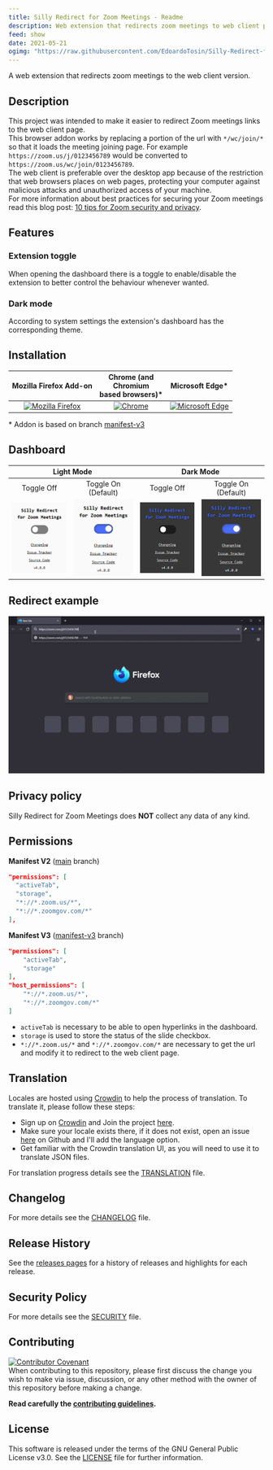 ```yaml
---
title: Silly Redirect for Zoom Meetings - Readme
description: Web extension that redirects zoom meetings to web client page
feed: show
date: 2021-05-21
ogimg: "https://raw.githubusercontent.com/EdoardoTosin/Silly-Redirect-for-Zoom-Meetings/main/assets/dashboard/on-dark.png"
---
```


A web extension that redirects zoom meetings to the web client version.

## Description

This project was intended to make it easier to redirect Zoom meetings links to the web client page.  
This browser addon works by replacing a portion of the url with `*/wc/join/*` so that it loads the meeting joining page. For example `https://zoom.us/j/0123456789` would be converted to `https://zoom.us/wc/join/0123456789`.  
The web client is preferable over the desktop app because of the restriction that web browsers places on web pages, protecting your computer against malicious attacks and unauthorized access of your machine.  
For more information about best practices for securing your Zoom meetings read this blog post: [10 tips for Zoom security and privacy](https://www.kaspersky.com/blog/zoom-security-ten-tips/34729).

## Features

### Extension toggle

When opening the dashboard there is a toggle to enable/disable the extension to better control the behaviour whenever wanted.

### Dark mode

According to system settings the extension's dashboard has the corresponding theme.

## Installation

<table>
    <thead align="center">
        <tr>
            <th>Mozilla Firefox Add-on</th>
            <th>Chrome (and<br>Chromium<br>based browsers)*</th>
            <th>Microsoft Edge*</th>
        </tr>
    </thead>
    <tbody align="center">
        <tr>
          <td><a href="https://addons.mozilla.org/firefox/addon/silly-redirect-for-zoom">
         <img alt="Mozilla Firefox" src="https://img.shields.io/amo/v/silly-redirect-for-zoom?label=firefox&logo=Firefox&style=for-the-badge"></a></td>
          <td><a href="https://chrome.google.com/webstore/detail/dammgkhaofolinipgnjjiocadmmhidch">
          <img alt="Chrome" src="https://img.shields.io/chrome-web-store/v/dammgkhaofolinipgnjjiocadmmhidch?label=chrome&logo=google-chrome&style=for-the-badge"></a></td>
          <td><a href="https://microsoftedge.microsoft.com/addons/detail/kfpmepjfaolgcgabdmbpkfnicejbiggn">
       <img alt="Microsoft Edge" src="https://img.shields.io/badge/dynamic/json?label=Edge%09%09&logo=microsoft-edge&style=for-the-badge&prefix=v&query=%24.version&url=https%3A%2F%2Fmicrosoftedge.microsoft.com%2Faddons%2Fgetproductdetailsbycrxid%2Fkfpmepjfaolgcgabdmbpkfnicejbiggn"></a></td>
        </tr>
    </tbody>
</table>

\* Addon is based on branch [manifest-v3](https://github.com/EdoardoTosin/Silly-Redirect-for-Zoom-Meetings/tree/manifest-v3)

## Dashboard

<table>
    <thead align="center">
        <tr>
            <th colspan=2>Light Mode</th>
            <th colspan=2>Dark Mode</th>
        </tr>
    </thead>
    <tbody align="center">
        <tr>
            <td>Toggle Off</td>
            <td>Toggle On<br>(Default)</td>
            <td>Toggle Off</td>
            <td>Toggle On<br>(Default)</td>
        </tr>
        <tr>
          <td><img alt="Toggle Off - Light Mode" src="https://raw.githubusercontent.com/EdoardoTosin/Silly-Redirect-for-Zoom-Meetings/main/assets/dashboard/off-light.png"></td>
          <td><img alt="Toggle On - Light Mode" src="https://raw.githubusercontent.com/EdoardoTosin/Silly-Redirect-for-Zoom-Meetings/main/assets/dashboard/on-light.png"></td>
          <td><img alt="Toggle Off - Dark Mode" src="https://raw.githubusercontent.com/EdoardoTosin/Silly-Redirect-for-Zoom-Meetings/main/assets/dashboard/off-dark.png"></td>
          <td><img alt="Toggle On - Dark Mode" src="https://raw.githubusercontent.com/EdoardoTosin/Silly-Redirect-for-Zoom-Meetings/main/assets/dashboard/on-dark.png"></td>
        </tr>
    </tbody>
</table>

## Redirect example

![Gif](https://raw.githubusercontent.com/EdoardoTosin/Silly-Redirect-for-Zoom-Meetings/main/assets/example/redirect_clip.gif)

## Privacy policy

Silly Redirect for Zoom Meetings does **NOT** collect any data of any kind.

## Permissions

**Manifest V2** ([main](https://github.com/EdoardoTosin/Silly-Redirect-for-Zoom-Meetings/tree/main) branch)

``` json
"permissions": [
  "activeTab",
  "storage",
  "*://*.zoom.us/*",
  "*://*.zoomgov.com/*"
],
```

**Manifest V3** ([manifest-v3](https://github.com/EdoardoTosin/Silly-Redirect-for-Zoom-Meetings/tree/manifest-v3) branch)

``` json
"permissions": [
    "activeTab",
    "storage"
],
"host_permissions": [
    "*://*.zoom.us/*",
    "*://*.zoomgov.com/*"
]
```

- ``activeTab`` is necessary to be able to open hyperlinks in the dashboard.
- ``storage`` is used to store the status of the slide checkbox.  
- ``*://*.zoom.us/*`` and ``*://*.zoomgov.com/*`` are necessary to get the url and modify it to redirect to the web client page.

## Translation

Locales are hosted using [Crowdin](https://crowdin.com) to help the process of translation. To translate it, please follow these steps:
* Sign up on [Crowdin](https://accounts.crowdin.com/register) and Join the project [here](https://crowdin.com/project/zoomeeting-redirector).
* Make sure your locale exists there, if it does not exist, open an issue [here](https://github.com/EdoardoTosin/Silly-Redirect-for-Zoom-Meetings/issues) on Github and I'll add the language option.
* Get familiar with the Crowdin translation UI, as you will need to use it to translate JSON files.

For translation progress details see the [TRANSLATION](https://github.com/EdoardoTosin/Silly-Redirect-for-Zoom-Meetings/blob/main/TRANSLATION.md) file.

## Changelog

For more details see the [CHANGELOG](https://github.com/EdoardoTosin/Silly-Redirect-for-Zoom-Meetings/tree/main/CHANGELOG.md) file.

## Release History

See the [releases pages](https://github.com/EdoardoTosin/Silly-Redirect-for-Zoom-Meetings/releases) for a history of releases and highlights for each release.

## Security Policy

For more details see the [SECURITY](https://github.com/EdoardoTosin/Silly-Redirect-for-Zoom-Meetings/blob/main/SECURITY.md) file.

## Contributing

[![Contributor Covenant](https://img.shields.io/badge/Contributor%20Covenant-2.0-4baaaa.svg?style=for-the-badge)](https://github.com/EdoardoTosin/Silly-Redirect-for-Zoom-Meetings/tree/main/CODE_OF_CONDUCT.md)  
When contributing to this repository, please first discuss the change you wish to make via issue, discussion, or any other method with the owner of this repository before making a change.

**Read carefully the [contributing guidelines](https://github.com/EdoardoTosin/Silly-Redirect-for-Zoom-Meetings/tree/main/CONTRIBUTING.md).**

## License

This software is released under the terms of the GNU General Public License v3.0. See the [LICENSE](https://github.com/EdoardoTosin/Silly-Redirect-for-Zoom-Meetings/tree/main/LICENSE) file for further information.
